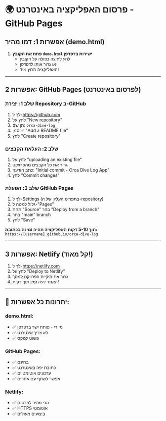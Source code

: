 # 🌍 פרסום האפליקציה באינטרנט - GitHub Pages

## אפשרות 1: דמו מהיר (demo.html)

1. **פתח את הקובץ `demo.html` ישירות בדפדפן**
   - לחץ לחיצה כפולה על הקובץ
   - או גרור אותו לדפדפן
   - האפליקציה תרוץ מיד!

---

## אפשרות 2: GitHub Pages (לפרסום באינטרנט)

### שלב 1: יצירת Repository ב-GitHub
1. לך ל-https://github.com
2. לחץ על "New repository"
3. תן שם: `orca-dive-log`
4. סמן ✅ "Add a README file"
5. לחץ "Create repository"

### שלב 2: העלאת הקבצים
1. לחץ על "uploading an existing file"
2. גרור את כל הקבצים מהפרויקט
3. כתב הודעה: "Initial commit - Orca Dive Log App"
4. לחץ "Commit changes"

### שלב 3: הפעלת GitHub Pages
1. לך ל-Settings (בתפריט העליון של ה-repository)
2. גלול למטה ל-"Pages"
3. תחת "Source" בחר "Deploy from a branch"
4. בחר "main" branch
5. לחץ "Save"

**תוך 5-10 דקות האפליקציה תהיה זמינה בכתובת:**
`https://[username].github.io/orca-dive-log`

---

## אפשרות 3: Netlify (קל מאוד!)

1. לך ל-https://netlify.com
2. לחץ על "Deploy to Netlify"
3. גרור את תיקיית הפרויקט למסך
4. האתר יהיה זמין תוך דקות!

---

## 🎯 יתרונות כל אפשרות:

### demo.html:
- ✅ מיידי - פותח ישר בדפדפן
- ✅ לא צריך אינטרנט
- ✅ פשוט למקס

### GitHub Pages:
- ✅ בחינם
- ✅ כתובת יפה באינטרנט  
- ✅ עדכונים אוטומטיים
- ✅ אפשר לשתף עם אחרים

### Netlify:
- ✅ הכי מהיר לפרסום
- ✅ HTTPS אוטומטי
- ✅ ביצועים מעולים


